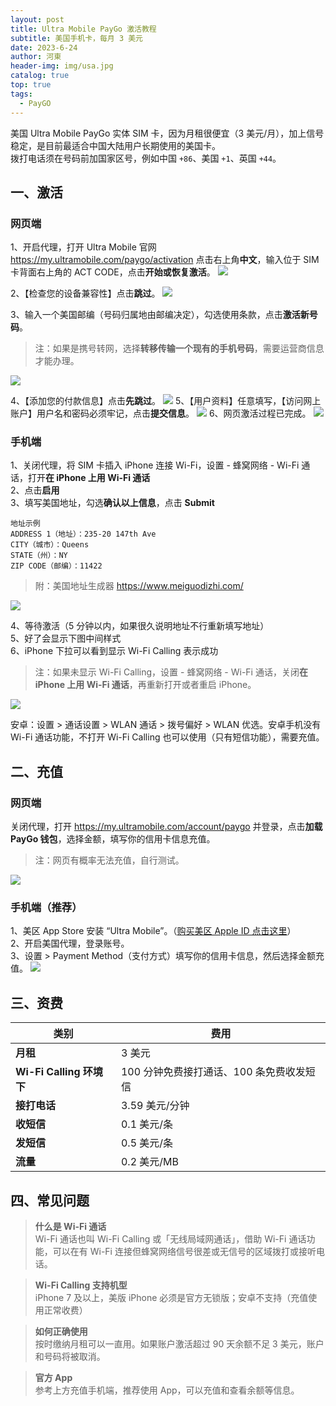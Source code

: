 ```yaml
---
layout: post
title: Ultra Mobile PayGo 激活教程
subtitle: 美国手机卡，每月 3 美元
date: 2023-6-24
author: 河東
header-img: img/usa.jpg
catalog: true
top: true
tags:
  - PayGO
---
```


美国 Ultra Mobile PayGo 实体 SIM 卡，因为月租很便宜（3 美元/月），加上信号稳定，是目前最适合中国大陆用户长期使用的美国卡。\
拨打电话须在号码前加国家区号，例如中国 `+86`、美国 `+1`、英国 `+44`。

## 一、激活
### 网页端
1、开启代理，打开 Ultra Mobile 官网 <https://my.ultramobile.com/paygo/activation> 点击右上角**中文**，输入位于 SIM 卡背面右上角的 ACT CODE，点击**开始或恢复激活**。
![](https://i.imgur.com/v3hdUjF.png)

2、【检查您的设备兼容性】点击**跳过**。
![](https://i.imgur.com/48sRIDH.png)

3、输入一个美国邮编（号码归属地由邮编决定），勾选使用条款，点击**激活新号码**。
>注：如果是携号转网，选择**转移传输一个现有的手机号码**，需要运营商信息才能办理。

![](https://i.imgur.com/fJEx4vH.png)


4、【添加您的付款信息】点击**先跳过**。
![](https://i.imgur.com/ET05Fz4.png)
5、【用户资料】任意填写，【访问网上账户】用户名和密码必须牢记，点击**提交信息**。
![](https://i.imgur.com/VZOvijw.png)
6、网页激活过程已完成。
![](https://i.imgur.com/PHL1Emr.png)

### 手机端

1、关闭代理，将 SIM 卡插入 iPhone 连接 Wi-Fi，设置 - 蜂窝网络 - Wi-Fi 通话，打开**在 iPhone 上用 Wi-Fi 通话**\
2、点击**启用**\
3、填写美国地址，勾选**确认以上信息**，点击 **Submit**
```
地址示例
ADDRESS 1（地址）：235-20 147th Ave
CITY（城市）：Queens
STATE（州）：NY
ZIP CODE（邮编）：11422
```
>附：美国地址生成器 <https://www.meiguodizhi.com/>

![](https://i.imgur.com/7txbPjG.jpg)

4、等待激活（5 分钟以内，如果很久说明地址不行重新填写地址）\
5、好了会显示下图中间样式\
6、iPhone 下拉可以看到显示 Wi-Fi Calling 表示成功
>注：如果未显示 Wi-Fi Calling，设置 - 蜂窝网络 - Wi-Fi 通话，关闭**在 iPhone 上用 Wi-Fi 通话**，再重新打开或者重启 iPhone。

![](https://i.imgur.com/4640m95.jpg)

安卓：设置 > 通话设置 > WLAN 通话 > 拨号偏好 > WLAN 优选。安卓手机没有 Wi-Fi 通话功能，不打开 Wi-Fi Calling 也可以使用（只有短信功能），需要充值。

## 二、充值
### 网页端
关闭代理，打开 <https://my.ultramobile.com/account/paygo> 并登录，点击**加载 PayGo 钱包**，选择金额，填写你的信用卡信息充值。
>注：网页有概率无法充值，自行测试。

![](https://i.imgur.com/Kd8ojXK.png)

### 手机端（推荐）
1、美区 App Store 安装 “Ultra Mobile”。（[购买美区 Apple ID 点击这里](https://ssnhd.com/2023/03/19/store)）\
2、开启美国代理，登录账号。\
3、设置 > Payment Method（支付方式）填写你的信用卡信息，然后选择金额充值。
![](https://i.imgur.com/VEJ42Ts.jpg)

## 三、资费

| 类别 | 费用 |  
|---|---|
| **月租** | 3 美元 |
| **Wi-Fi Calling 环境下** | 100 分钟免费接打通话、100 条免费收发短信|
| **接打电话**  |  3.59 美元/分钟 |
|  **收短信** |  0.1 美元/条 |
| **发短信**  | 0.5 美元/条  |
|  **流量** | 0.2 美元/MB  |


## 四、常见问题

>**什么是 Wi-Fi 通话**\
>Wi-Fi 通话也叫 Wi-Fi Calling 或「无线局域网通话」，借助 Wi-Fi 通话功能，可以在有 Wi-Fi 连接但蜂窝网络信号很差或无信号的区域拨打或接听电话。

>**Wi-Fi Calling 支持机型**\
>iPhone 7 及以上，美版 iPhone 必须是官方无锁版；安卓不支持（充值使用正常收费）


>**如何正确使用**\
>按时缴纳月租可以一直用。如果账户激活超过 90 天余额不足 3 美元，账户和号码将被取消。

>**官方 App**\
>参考上方充值手机端，推荐使用 App，可以充值和查看余额等信息。